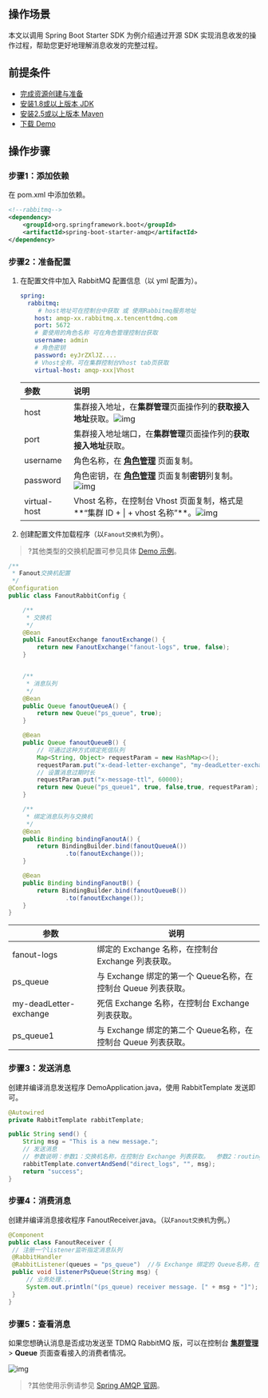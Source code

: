 ## 操作场景

本文以调用 Spring Boot Starter SDK 为例介绍通过开源 SDK 实现消息收发的操作过程，帮助您更好地理解消息收发的完整过程。

## 前提条件

- [完成资源创建与准备](https://cloud.tencent.com/document/product/1495/61829)
- [安装1.8或以上版本 JDK](https://www.oracle.com/java/technologies/javase-downloads.html)
- [安装2.5或以上版本 Maven](http://maven.apache.org/download.cgi#)
- [下载 Demo](https://tdmq-document-1306598660.cos.ap-nanjing.myqcloud.com/%E5%85%AC%E6%9C%89%E4%BA%91demo/rabbitmq/tdmq-rabbitmq-springboot-amqp-demo.zip)


## 操作步骤

### 步骤1：添加依赖

在 pom.xml 中添加依赖。
```xml
<!--rabbitmq-->
<dependency>
	<groupId>org.springframework.boot</groupId>
	<artifactId>spring-boot-starter-amqp</artifactId>
</dependency>
```

### 步骤2：准备配置

1. 在配置文件中加入 RabbitMQ 配置信息（以 yml 配置为）。
   ```yaml
   spring:
     rabbitmq:
     	# host地址可在控制台中获取 或 使用Rabbitmq服务地址
       host: amqp-xx.rabbitmq.x.tencenttdmq.com
       port: 5672
       # 要使用的角色名称 可在角色管理控制台获取
       username: admin
       # 角色密钥
       password: eyJrZXlJZ....
       # Vhost全称，可在集群控制台Vhost tab页获取
       virtual-host: amqp-xxx|Vhost
   ```


   | 参数         | 说明                                                         |
   | :----------- | :----------------------------------------------------------- |
   | host         | 集群接入地址，在**集群管理**页面操作列的**获取接入地址**获取。![img](https://main.qcloudimg.com/raw/0238d2d64bd896704ebef400fc08a7f1.png) |
   | port         | 集群接入地址端口，在**集群管理**页面操作列的**获取接入地址**获取。 |
   | username     | 角色名称，在 **[角色管理](https://console.cloud.tencent.com/tdmq/role)** 页面复制。 |
   | password     | 角色密钥，在 **[角色管理](https://console.cloud.tencent.com/tdmq/role)** 页面复制**密钥**列复制。![img](https://main.qcloudimg.com/raw/52907691231cc11e6e4801298ba90a6c.png) |
   | virtual-host | Vhost 名称，在控制台 Vhost 页面复制，格式是**“集群 ID + \| + vhost 名称”**。![img](https://main.qcloudimg.com/raw/ae6ec1a5a94c9befea289ad7f5b46aed.png) |
	 
2. 创建配置文件加载程序（以`Fanout交换机`为例）。
>?其他类型的交换机配置可参见具体 [Demo 示例](https://tdmq-document-1306598660.cos.ap-nanjing.myqcloud.com/%E5%85%AC%E6%9C%89%E4%BA%91demo/rabbitmq/tdmq-rabbitmq-springboot-amqp-demo.zip)。

   ```java
   /**
    * Fanout交换机配置
    */
   @Configuration
   public class FanoutRabbitConfig {
   
       /**
        * 交换机
        */
       @Bean
       public FanoutExchange fanoutExchange() {
           return new FanoutExchange("fanout-logs", true, false);
       }
   
   
       /**
        * 消息队列
        */
       @Bean
       public Queue fanoutQueueA() {
           return new Queue("ps_queue", true);
       }
   
       @Bean
       public Queue fanoutQueueB() {
           // 可通过这种方式绑定死信队列
           Map<String, Object> requestParam = new HashMap<>();
           requestParam.put("x-dead-letter-exchange", "my-deadLetter-exchange");
           // 设置消息过期时长
           requestParam.put("x-message-ttl", 60000);
           return new Queue("ps_queue1", true, false,true, requestParam);
       }
   
       /**
        * 绑定消息队列与交换机
        */
       @Bean
       public Binding bindingFanoutA() {
           return BindingBuilder.bind(fanoutQueueA())
                   .to(fanoutExchange());
       }
   
       @Bean
       public Binding bindingFanoutB() {
           return BindingBuilder.bind(fanoutQueueB())
                   .to(fanoutExchange());
       }
   }
   ```

| 参数                   | 说明                                                         |
| ---------------------- | ------------------------------------------------------------ |
| fanout-logs            | 绑定的 Exchange 名称，在控制台 Exchange 列表获取。           |
| ps_queue               | 与 Exchange 绑定的第一个 Queue名称，在控制台 Queue 列表获取。 |
| my-deadLetter-exchange | 死信 Exchange 名称，在控制台 Exchange 列表获取。             |
| ps_queue1              | 与 Exchange 绑定的第二个 Queue名称，在控制台 Queue 列表获取。 |

### 步骤3：发送消息

创建并编译消息发送程序 DemoApplication.java，使用 RabbitTemplate 发送即可。

```java
@Autowired
private RabbitTemplate rabbitTemplate;

public String send() {
    String msg = "This is a new message.";
    // 发送消息  
    // 参数说明：参数1：交换机名称，在控制台 Exchange 列表获取。  参数2：routing key  参数3：消息内容
    rabbitTemplate.convertAndSend("direct_logs", "", msg);
    return "success";
}
```



### 步骤4：消费消息

创建并编译消息接收程序 FanoutReceiver.java。（以`Fanout交换机`为例。）

   ```java
@Component
public class FanoutReceiver {
	// 注册一个listener监听指定消息队列
    @RabbitHandler
    @RabbitListener(queues = "ps_queue")  //与 Exchange 绑定的 Queue名称，在控制台 Queue 列表获取。
    public void listenerPsQueue(String msg) {
        // 业务处理...
        System.out.println("(ps_queue) receiver message. [" + msg + "]");
    }
}
   ```

### 步骤5：查看消息

如果您想确认消息是否成功发送至 TDMQ RabbitMQ 版，可以在控制台 **[集群管理](https://console.cloud.tencent.com/tdmq/rocket-cluster)** > **Queue** 页面查看接入的消费者情况。

![img](https://main.qcloudimg.com/raw/a7d78cc58efadfb614b890cc33d08632.png)



>?其他使用示例请参见 [Spring AMQP 官网](https://docs.spring.io/spring-amqp/reference/html/)。
